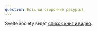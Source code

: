 ```yaml
---
question: Есть ли сторонние ресурсы?
---
```


Svelte Society ведет [список книг и видео](https://sveltesociety.dev/resources).
